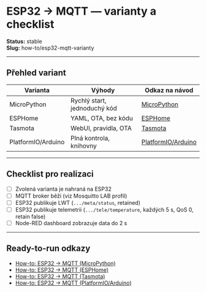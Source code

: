 # ESP32 → MQTT — varianty a checklist

**Status:** stable  
**Slug:** how-to/esp32-mqtt-varianty

---

## Přehled variant

| Varianta         | Výhody                        | Odkaz na návod |
|------------------|-------------------------------|---------------|
| MicroPython      | Rychlý start, jednoduchý kód  | [MicroPython](./esp32-micropython-mqtt.md) |
| ESPHome          | YAML, OTA, bez kódu           | [ESPHome](./esphome-esp32-mqtt.md) |
| Tasmota          | WebUI, pravidla, OTA          | [Tasmota](./tasmota-esp32-mqtt.md) |
| PlatformIO/Arduino | Plná kontrola, knihovny      | [PlatformIO/Arduino](./platformio-esp32-mqtt.md) |

---

## Checklist pro realizaci
- [ ] Zvolená varianta je nahraná na ESP32
- [ ] MQTT broker běží (viz Mosquitto LAB profil)
- [ ] ESP32 publikuje LWT (`.../meta/status`, retained)
- [ ] ESP32 publikuje telemetrii (`.../tele/temperature`, každých 5 s, QoS 0, retain false)
- [ ] Node-RED dashboard zobrazuje data do 2 s

---

## Ready-to-run odkazy
- [How-to: ESP32 → MQTT (MicroPython)](./esp32-micropython-mqtt.md)
- [How-to: ESP32 → MQTT (ESPHome)](./esphome-esp32-mqtt.md)
- [How-to: ESP32 → MQTT (Tasmota)](./tasmota-esp32-mqtt.md)
- [How-to: ESP32 → MQTT (PlatformIO/Arduino)](./platformio-esp32-mqtt.md)
